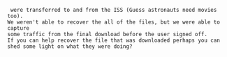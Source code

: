 ```NASA received a notification from their ISP that it appeared that some copyrighted files
 were transferred to and from the ISS (Guess astronauts need movies too). 
We weren't able to recover the all of the files, but we were able to capture
some traffic from the final download before the user signed off.
If you can help recover the file that was downloaded perhaps you can shed some light on what they were doing?
```
